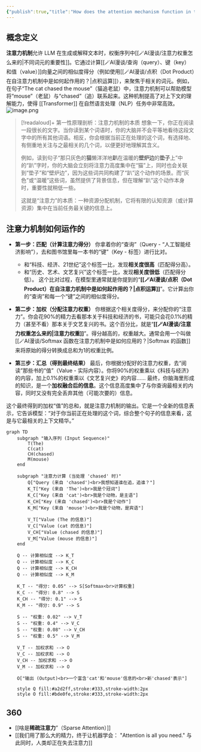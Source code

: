 ```yaml
---
{"publish":true,"title":"How does the attention mechanism function in transformer models","tags":["ZK/PN"],"cssclasses":""}
---
```


## 概念定义

**注意力机制**允许 LLM 在生成或解释文本时，权衡序列中[[🪄AI漫谈/注意力权重怎么来的\|不同词元的重要性]]。它通过计算[[🪄AI漫谈/查询（query）、键（key）和值（value）]]向量之间的相似度得分（例如使用[[🪄AI漫谈/点积（Dot Product）在自注意力机制中是如何起作用的？\|点积运算]]），来聚焦于相关的词元。例如，在句子“The cat chased the mouse”（猫追老鼠）中，注意力机制可以帮助模型将“mouse”（老鼠）与“chased”（追）联系起来。这种机制提高了对上下文的理解能力，使得 [[Transformer]] 在自然语言处理（NLP）任务中非常高效。
![image.png](https://wifi-1308568485.cos.ap-nanjing.myqcloud.com/picture/202506191427596.png)

>[!readaloud]+ 第一性原理剖析：注意力机制的本质
>想象一下，你正在阅读一段很长的文字。当你读到某个词语时，你的大脑并不会平等地看待这段文字中的所有其他词语。相反，你会根据当前正在处理的这个词，有选择地、有侧重地关注与之最相关的几个词，以便更好地理解其含义。
>
>例如，读到句子“那只灰色的**猫**懒洋洋地**趴**在温暖的**壁炉边**的**垫子**上”中的“趴”字时，你的大脑会立刻将注意力高度集中在“猫”上，同时也会关联到“垫子”和“壁炉边”，因为这些词共同构建了“趴”这个动作的场景。而“灰色”或“温暖”这些词，虽然提供了背景信息，但在理解“趴”这个动作本身时，重要性就稍低一些。
>
>这就是“注意力”的本质：一种资源分配机制，它将有限的认知资源（或计算资源）集中在当前任务最关键的信息上。

## 注意力机制如何运作的

- **第一步：匹配（计算注意力得分）** 你拿着你的“查询”（Query - “人工智能经济影响”），去和图书馆里每一本书的“键”（Key - 标签）进行比对。
    
    - 和“科技、经济、21世纪”这个标签一比，发现**相关度很高**（匹配得分高）。
    - 和“历史、艺术、文艺复兴”这个标签一比，发现**相关度很低**（匹配得分低）。 这个比对过程，在模型里通常就是你提到的“**[[🪄AI漫谈/点积（Dot Product）在自注意力机制中是如何起作用的？\|点积运算]]**”。它计算出你的“查询”和每一个“键”之间的相似度得分。
- **第二步：加权（分配注意力权重）** 你根据这个相关度得分，来分配你的“注意力”。你会花90%的精力去看那本关于科技和经济的书，可能只会花0.1%的精力（甚至不看）那本关于文艺复兴的书。这个百分比，就是“**[[🪄AI漫谈/注意力权重怎么来的\|注意力权重]]**”。得分越高的，权重越大。通常会用一个叫做 [[🪄AI漫谈/Softmax 函数在注意力机制中是如何应用的？\|Softmax 的函数]]来将原始的得分转换成总和为1的权重比例。
    
- **第三步：汇总（得到最终结果）** 最后，你根据分配好的注意力权重，去“阅读”那些书的“值”（Value - 实际内容）。你将90%的权重乘以《科技与经济》的内容，加上0.1%的权重乘以《文艺复兴史》的内容…… 最终，你脑海里形成的知识，是一个**加权融合后的信息**。这个信息高度集中了与你查询最相关的内容，同时又没有完全丢弃其他（可能次要的）信息。
    

这个最终得到的加权“值”的总和，就是注意力机制的输出。它是一个全新的信息表示，它告诉模型：“对于你当前正在处理的这个词，综合整个句子的信息来看，这是与它最相关的上下文精华。”

```mermaid
graph TD
    subgraph "输入序列 (Input Sequence)"
        T(The)
        C(cat)
        CH(chased)
        M(mouse)
    end

    subgraph "注意力计算 (当处理 'chased' 时)"
        Q["Query (来自 'chased')<br>我想知道谁在追，追谁？"]
        K_T["Key (来自 'The')<br>我是个冠词"]
        K_C["Key (来自 'cat')<br>我是个动物，是主语"]
        K_CH["Key (来自 'chased')<br>我是个动作"]
        K_M["Key (来自 'mouse')<br>我是个动物，是宾语"]

        V_T["Value (The 的信息)"]
        V_C["Value (cat 的信息)"]
        V_CH["Value (chased 的信息)"]
        V_M["Value (mouse 的信息)"]
    end

    Q -- 计算相似度 --> K_T
    Q -- 计算相似度 --> K_C
    Q -- 计算相似度 --> K_CH
    Q -- 计算相似度 --> K_M

    K_T -- "得分: 0.05" --> S[Softmax<br>计算权重]
    K_C -- "得分: 0.8" --> S
    K_CH -- "得分: 0.1" --> S
    K_M -- "得分: 0.9" --> S

    S -- "权重: 0.02" --> V_T
    S -- "权重: 0.4" --> V_C
    S -- "权重: 0.08" --> V_CH
    S -- "权重: 0.5" --> V_M

    V_T -- 加权求和 --> O
    V_C -- 加权求和 --> O
    V_CH -- 加权求和 --> O
    V_M -- 加权求和 --> O

    O["输出 (Output)<br>一个富含'cat'和'mouse'信息的<br>新'chased'表示"]

    style Q fill:#a2d2ff,stroke:#333,stroke-width:2px
    style O fill:#bde0fe,stroke:#333,stroke-width:2px
```


## 360

- [[啥是**稀疏注意力**”（Sparse Attention）]]
- [[我们用了那么大的精力，终于让机器学会： "Attention is all you need."  与此同时，人类却正在失去注意力]]